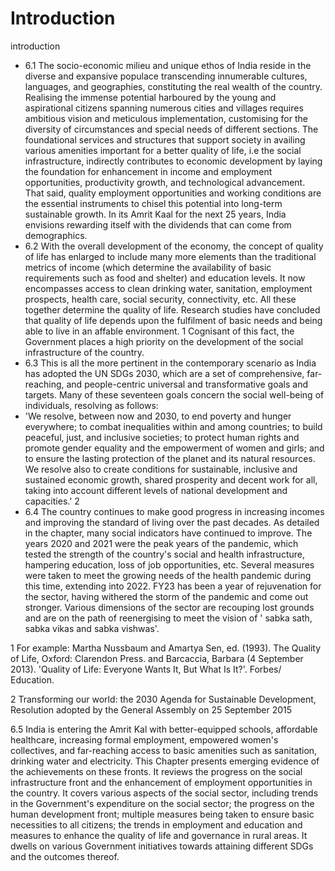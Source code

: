 # Introduction

introduction

- 6.1 The socio-economic milieu and unique ethos of India reside in the diverse and expansive populace  transcending  innumerable  cultures,  languages,  and  geographies,  constituting  the real  wealth  of  the  country.  Realising  the  immense  potential  harboured  by  the  young  and aspirational  citizens  spanning  numerous  cities  and  villages  requires  ambitious  vision  and meticulous implementation, customising for the diversity of circumstances and special needs of different sections. The foundational services and structures that support society in availing various amenities important for a better quality of life, i.e the social infrastructure, indirectly contributes to economic development by laying the foundation for enhancement in income and employment  opportunities,  productivity  growth,  and  technological  advancement.  That  said, quality employment opportunities and working conditions are the essential instruments to chisel this potential into long-term sustainable growth. In its Amrit Kaal for the next 25 years, India envisions rewarding itself with the dividends that can come from demographics.
- 6.2 With the overall development of the economy, the concept of quality of life has enlarged to  include  many  more  elements  than  the  traditional  metrics  of  income  (which  determine the availability of basic requirements such as food and shelter) and education levels. It now encompasses access  to  clean  drinking  water,  sanitation,  employment  prospects,  health  care, social  security,  connectivity,  etc.  All  these  together  determine  the  quality  of  life.  Research studies have concluded that quality of life depends upon the fulfilment of basic needs and being able to live in an affable environment. 1 Cognisant of this fact, the Government places a high priority on the development of the social infrastructure of the country.
- 6.3 This is all the more pertinent in the contemporary scenario as India has adopted the UN SDGs 2030, which are a set of comprehensive, far-reaching, and people-centric universal and transformative goals and targets. Many of these seventeen goals concern the social well-being of individuals, resolving as follows:
- 'We resolve,  between  now  and  2030,  to  end  poverty  and  hunger  everywhere;  to  combat  inequalities within and among countries; to build peaceful, just, and inclusive societies; to protect human rights and promote gender equality and the empowerment of women and girls; and to ensure the lasting protection of the planet and its natural resources. We resolve also to create conditions for sustainable, inclusive and sustained economic growth, shared prosperity and decent work for all, taking into account different levels of national development and capacities.' 2
- 6.4 The country continues to make good progress in increasing incomes and improving the standard of living over the past decades. As detailed in the chapter, many social indicators have continued to improve. The years 2020 and 2021 were the peak years of the pandemic, which tested the strength of the country's social and health infrastructure, hampering education, loss of job opportunities, etc. Several measures were taken to meet the growing needs of the health pandemic during this time, extending into 2022. FY23 has been a year of rejuvenation for the sector, having withered the storm of the pandemic and come out stronger. Various dimensions of the sector are recouping lost grounds and are on the path of reenergising to meet the vision of ' sabka sath, sabka vikas and sabka vishwas'.

1 For example: Martha Nussbaum and Amartya Sen, ed. (1993). The Quality of Life, Oxford: Clarendon Press. and Barcaccia, Barbara (4 September 2013). 'Quality of Life: Everyone Wants It, But What Is It?'. Forbes/ Education.

2  Transforming our world: the 2030 Agenda for Sustainable Development, Resolution adopted by the General Assembly on 25 September 2015

6.5 India  is  entering  the  Amrit  Kal  with  better-equipped  schools,  affordable  healthcare, increasing  formal  employment,  empowered  women's  collectives,  and  far-reaching  access  to basic amenities such as sanitation, drinking water and electricity. This Chapter presents emerging evidence of the achievements on these fronts. It reviews the progress on the social infrastructure front and the enhancement of employment opportunities in the country. It covers various aspects of  the  social  sector,  including  trends  in  the  Government's  expenditure  on  the  social  sector; the progress on the human development front; multiple measures being taken to ensure basic necessities to all citizens; the trends in employment and education and measures to enhance the quality of life and governance in rural areas. It dwells on various Government initiatives towards attaining different SDGs and the outcomes thereof.

##